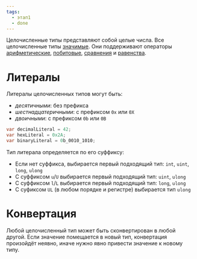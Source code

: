 ```yaml
---
tags:
  - этап1
  - done
---
```

Целочисленные типы представляют собой целые числа. Все целочисленные типы [значимые](Value%20типы). Они поддерживают операторы [арифметические](Арифметические%20операторы.md), [побитовые](Побитовые%20операторы.md), [сравнения](Операторы%20сравнения.md) и [равенства](Оператор%20равенства.md).

# Литералы

Литералы целочисленных типов могут быть:

- *десятичными*: без префикса
- *шестнадцатеричными*: с префиксом `0x` или `0X`
- *двоичными*: с префиксом `0b` или `0B`

```cs
var decimalLiteral = 42;
var hexLiteral = 0x2A;
var binaryLiteral = 0b_0010_1010;
```

Тип литерала определяется по его суффиксу:

- Если нет суффикса, выбирается первый подходящий тип: `int`, `uint`, `long`, `ulong`
- С суффиксом `u`/`U` выбирается первый подходящий тип: `uint`, `ulong`
- С суффиксом `l`/`L` выбирается первый подходящий тип: `long`, `ulong`
- С суфиксом `UL` (в любом порядке и регистре) выбирается тип `ulong`

# Конвертация

Любой целочисленный тип может быть сконвертирован в любой другой. Если значение помещается в новый тип, конвертация произойдёт неявно, иначе нужно явно привести значение к новому типу.

